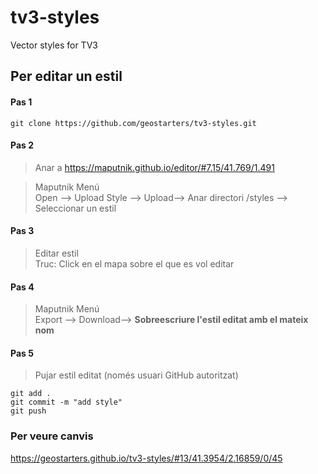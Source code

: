 # tv3-styles
Vector styles for TV3

## Per editar un estil

#### Pas 1
```
git clone https://github.com/geostarters/tv3-styles.git
```
#### Pas 2

> Anar a https://maputnik.github.io/editor/#7.15/41.769/1.491


> Maputnik Menú  
> Open --> Upload Style --> Upload--> Anar directori  /styles --> Seleccionar un estil


#### Pas 3

> Editar estil  
> Truc: Click en el mapa sobre el que es vol editar


#### Pas 4

> Maputnik Menú  
> Export --> Download--> **Sobreescriure l'estil editat amb el mateix nom**


#### Pas 5 

> Pujar estil editat (només usuari GitHub autoritzat)

```
git add .
git commit -m "add style"
git push

```

### Per veure canvis

https://geostarters.github.io/tv3-styles/#13/41.3954/2.16859/0/45

